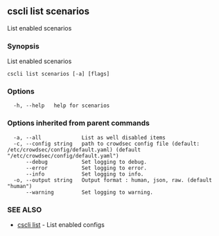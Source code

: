 ## cscli list scenarios

List enabled scenarios

### Synopsis

List enabled scenarios

```
cscli list scenarios [-a] [flags]
```

### Options

```
  -h, --help   help for scenarios
```

### Options inherited from parent commands

```
  -a, --all             List as well disabled items
  -c, --config string   path to crowdsec config file (default: /etc/crowdsec/config/default.yaml) (default "/etc/crowdsec/config/default.yaml")
      --debug           Set logging to debug.
      --error           Set logging to error.
      --info            Set logging to info.
  -o, --output string   Output format : human, json, raw. (default "human")
      --warning         Set logging to warning.
```

### SEE ALSO

* [cscli list](cscli_list.md)	 - List enabled configs


